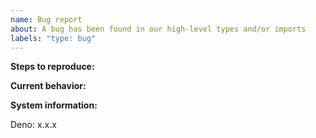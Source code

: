```yaml
---
name: Bug report
about: A bug has been found in our high-level types and/or imports
labels: "type: bug"
---
```


<!--
Before filing an issue, please look if an issue doesn't already exist:
https://github.com/Denocord/discord-api-types
https://github.com/discordjs/discord-api-types
-->

<!-- Please describe the issue you're having here. -->

**Steps to reproduce:**  
<!--
Describe how to reproduce the issue. You might also want to add a
minimal reproducible example.

See https://stackoverflow.com/help/minimal-reproducible-example for help
-->

**Current behavior:**
<!-- Describe what is currently happening (an error message/stacktrace might be helpful) -->

**System information:**
<!-- Replace the appropriate versions with the current versions of your software. -->

<!-- get with deno --version -->
Deno: x.x.x 

<!-- TypeScript: x.x.x -->
<!-- If you're using our types with a different JS runtime, include the version of TypeScript here. -->